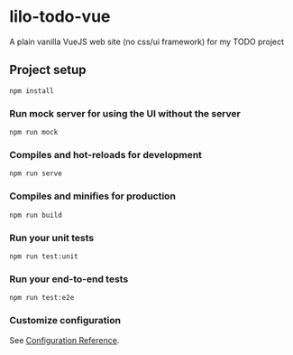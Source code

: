 # lilo-todo-vue

A plain vanilla VueJS web site (no css/ui framework) for my TODO project


## Project setup
```
npm install
```

### Run mock server for using the UI without the server
```
npm run mock
```

### Compiles and hot-reloads for development
```
npm run serve
```

### Compiles and minifies for production
```
npm run build
```

### Run your unit tests
```
npm run test:unit
```

### Run your end-to-end tests
```
npm run test:e2e
```

### Customize configuration
See [Configuration Reference](https://cli.vuejs.org/config/).

